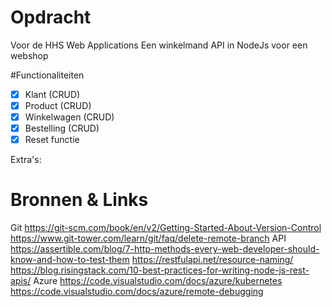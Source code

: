 # Opdracht
Voor de HHS Web Applications
Een winkelmand API in NodeJs voor een webshop

#Functionaliteiten
- [X] Klant (CRUD)
- [X] Product (CRUD)
- [X] Winkelwagen (CRUD)
- [X] Bestelling (CRUD)
- [X] Reset functie

Extra's:

# Bronnen & Links

Git
https://git-scm.com/book/en/v2/Getting-Started-About-Version-Control
https://www.git-tower.com/learn/git/faq/delete-remote-branch
API
https://assertible.com/blog/7-http-methods-every-web-developer-should-know-and-how-to-test-them
https://restfulapi.net/resource-naming/
https://blog.risingstack.com/10-best-practices-for-writing-node-js-rest-apis/
Azure
https://code.visualstudio.com/docs/azure/kubernetes
https://code.visualstudio.com/docs/azure/remote-debugging
